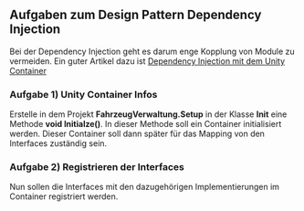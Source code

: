 ## Aufgaben zum Design Pattern Dependency Injection

Bei der Dependency Injection geht es darum enge Kopplung von Module zu vermeiden.
Ein guter Artikel dazu ist [Dependency Injection mit dem Unity Container](https://www.w3l.de/de/fileadmin/user_upload/Dependency_Injection_mit_dem_Unity_Container_2015.pdf)

### Aufgabe 1) Unity Container Infos
Erstelle in dem Projekt **FahrzeugVerwaltung.Setup** in der Klasse **Init** eine Methode **void Initialze()**.
In dieser Methode soll ein Container initialisiert werden. Dieser Container soll dann später für das Mapping von den Interfaces zuständig sein.

### Aufgabe 2) Registrieren der Interfaces
Nun sollen die Interfaces mit den dazugehörigen Implementierungen im Container registriert werden. 
